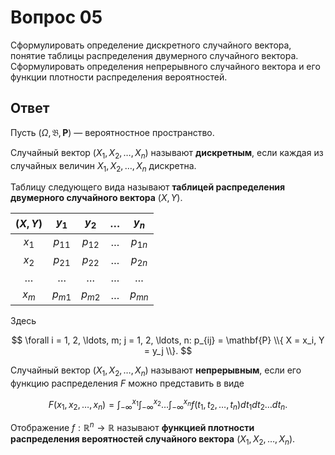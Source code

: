 # Вопрос 05

Сформулировать определение дискретного случайного вектора, понятие таблицы
распределения двумерного случайного вектора. Сформулировать определения
непрерывного случайного вектора и его функции плотности распределения
вероятностей.

## Ответ

Пусть $(\Omega, \mathfrak{B}, \mathbf{P})$ &mdash; вероятностное пространство.

Случайный вектор $(X_1, X_2, \ldots, X_n)$ называют **дискретным**, если каждая
из случайных величин $X_1, X_2, \ldots, X_n$ дискретна.

Таблицу следующего вида называют **таблицей распределения двумерного случайного
вектора** $(X, Y)$.

| $(X, Y)$ | $y_1$    | $y_2$    | $\ldots$ | $y_n$    |
|:--------:|:--------:|:--------:|:--------:|:--------:|
| $x_1$    | $p_{11}$ | $p_{12}$ | $\ldots$ | $p_{1n}$ |
| $x_2$    | $p_{21}$ | $p_{22}$ | $\ldots$ | $p_{2n}$ |
| $\ldots$ | $\ldots$ | $\ldots$ | $\ldots$ | $\ldots$ |
| $x_m$    | $p_{m1}$ | $p_{m2}$ | $\ldots$ | $p_{mn}$ |

Здесь

$$
\forall i = 1, 2, \ldots, m; j = 1, 2, \ldots, n:
p_{ij} = \mathbf{P} \\{ X = x_i, Y = y_j \\}.
$$

Случайный вектор $(X_1, X_2, \ldots, X_n)$ называют **непрерывным**, если его
функцию распределения $F$ можно представить в виде

$$
F(x_1, x_2, \ldots, x_n) =
\int_{-\infty}^{x_1} \int_{-\infty}^{x_2} \ldots \int_{-\infty}^{x_n}
f(t_1, t_2, \ldots, t_n) dt_1 dt_2 \ldots dt_n.
$$

Отображение $f : \mathbb{R}^n \rightarrow \mathbb{R}$ называют **функцией
плотности распределения вероятностей случайного вектора** $(X_1, X_2, \ldots,
X_n)$.

